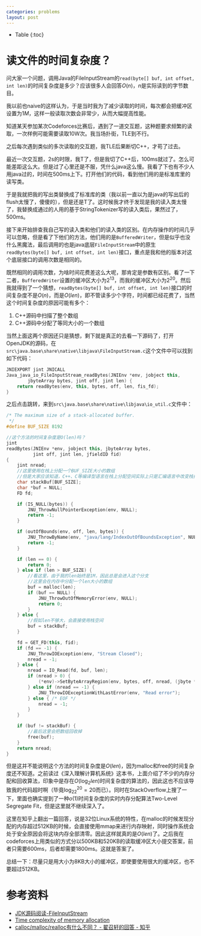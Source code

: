 ```yaml
---
categories: problems
layout: post
---
```


- Table
{:toc}

# 读文件的时间复杂度？

问大家一个问题，调用Java的FileInputStream的`read(byte[] buf, int offset, int len)`的时间复杂度是多少？应该很多人会回答$O(n)$，$n$是实际读到的字节数目。

我以前也naive的这样认为，于是当时我为了减少读取的时间，每次都会把缓冲区设置为$1M$，这样一般读取次数会非常少，从而大幅提高性能。

知道某天参加某次Codeforces比赛后，遇到了一道交互题，这种题要求频繁的读取，一次样例可能需要读取10W次。我当场扑街，TLE到不行。

之后每次遇到类似的多次读取的交互题，我TLE后果断切C++，才苟了过去。

最近一次交互题，2s的时限，我T了，但是我切了C++后，100ms就过了。怎么可能差距这么大。但是过了心里还是不服，凭什么java这么慢。我看了下也有不少人用java过的，时间在500ms上下。打开他们的代码，看到他们用的是标准库里的读写类。

于是我就把我的写出类替换成了标准库的类（我以前一直以为是java的写出后的flush太慢了，傻傻的），但是还是T了。这时候我才终于发现是我的读入类太慢了，我替换成通过的人用的基于StringTokenizer写的读入类后，果然过了，500ms。

接下来开始排查我自己写的读入类和他们的读入类的区别。在内存操作的时间几乎可以忽略，但是看了下他们的方法，他们用的是`BufferedWriter`，但是似乎也没什么黑魔法，最后调用的也是java底层`FileInputStream`中的原生`readBytes(byte[] buf, int offset, int len)`接口，重点是我和他的版本对这个底层接口的调用次数是相同的。

既然相同的调用次数，为啥时间花费差这么大呢，那肯定是参数有区别。看了一下二者，`BufferedWriter`设置的缓冲区大小为$2^{13}$，而我的缓冲区大小为$2^{20}$。然后我就得到了一个猜想，`readBytes(byte[] buf, int offset, int len)`接口的时间复杂度不是$O(n)$，而是$O(len)$，即不管读多少个字符，时间都已经花费了，当然这个时间复杂度的原因可能有多个：

1. C++源码中扫描了整个数组
2. C++源码中分配了等同大小的一个数组

当然上面这两个原因还只是猜想，剩下就是真正的去看一下源码了，打开OpenJDK的源码，在`src\java.base\share\native\libjava\FileInputStream.c`这个文件中可以找到如下代码：

```c++
JNIEXPORT jint JNICALL
Java_java_io_FileInputStream_readBytes(JNIEnv *env, jobject this,
        jbyteArray bytes, jint off, jint len) {
    return readBytes(env, this, bytes, off, len, fis_fd);
}
```

之后点击跳转，来到`src\java.base\share\native\libjava\io_util.c`文件中：

```c++
/* The maximum size of a stack-allocated buffer.
 */
#define BUF_SIZE 8192

//这个方法的时间复杂度是O(len)吗？
jint
readBytes(JNIEnv *env, jobject this, jbyteArray bytes,
          jint off, jint len, jfieldID fid)
{
    jint nread;
    //这里使用在栈上分配一个BUF_SIZE大小的数组
    //但是大家应该知道，C++、C等编译型语言在栈上分配空间实际上只是汇编语言中改变栈指针而已，所以是O(1)
    char stackBuf[BUF_SIZE];
    char *buf = NULL;
    FD fd;

    if (IS_NULL(bytes)) {
        JNU_ThrowNullPointerException(env, NULL);
        return -1;
    }

    if (outOfBounds(env, off, len, bytes)) {
        JNU_ThrowByName(env, "java/lang/IndexOutOfBoundsException", NULL);
        return -1;
    }

    if (len == 0) {
        return 0;
    } else if (len > BUF_SIZE) {
        //看这里，由于我的len始终是1M，因此总是会进入这个分支
        //这里会在内存中分配一个len大小的数组
        buf = malloc(len);
        if (buf == NULL) {
            JNU_ThrowOutOfMemoryError(env, NULL);
            return 0;
        }
    } else {
        //假如len不够大，会直接使用栈空间
        buf = stackBuf;
    }

    fd = GET_FD(this, fid);
    if (fd == -1) {
        JNU_ThrowIOException(env, "Stream Closed");
        nread = -1;
    } else {
        nread = IO_Read(fd, buf, len);
        if (nread > 0) {
            (*env)->SetByteArrayRegion(env, bytes, off, nread, (jbyte *)buf);
        } else if (nread == -1) {
            JNU_ThrowIOExceptionWithLastError(env, "Read error");
        } else { /* EOF */
            nread = -1;
        }
    }

    if (buf != stackBuf) {
        //最后这里会把数组回收掉
        free(buf);
    }
    return nread;
}
```

但是这并不能说明这个方法的时间复杂度是$O(len)$，因为malloc和free的时间复杂度还不知道。之前读过《深入理解计算机系统》这本书，上面介绍了不少的内存分配和回收算法，印象中是存在$O(\log_2len)$时间复杂度的算法的，因此这也不应该导致我的代码超时啊（毕竟$\log_22^{20}=20$而已）。同时在StackOverflow上搜了一下，里面也确实提到了一种$o(1)$时间复杂度的实时内存分配算法Two-Level Segregate Fit，但是这里就不继续深入了。

这里在知乎上翻出一篇回答，说是32位Linux系统的特性，在malloc的时候发现分配的内存超过512KB的时候，会直接使用mmap来进行内存映射，同时操作系统会处于安全原因会将这块内存全部清零。因此这样就真的是$O(len)$了。之后我在codeforces上用类似的方式分以500KB和520KB的读取缓冲区大小提交答案，前者只需要600ms，后者却需要1800ms。这就是答案了。

总结一下：尽量只是用大小为8KB大小的缓冲区，即使要使用很大的缓冲区，也不要超过512KB。

# 参考资料

- [JDK源码阅读-FileInputStream](http://imushan.com/2018/06/03/java/language/JDK%E6%BA%90%E7%A0%81%E9%98%85%E8%AF%BB-FileInputStream/)
- [Time complexity of memory allocation](https://stackoverflow.com/questions/282926/time-complexity-of-memory-allocation)
- [calloc/malloc/realloc有什么不同？ - 翟召轩的回答 - 知乎](https://www.zhihu.com/question/45323220/answer/98866431)